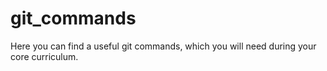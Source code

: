 # git_commands
Here you can find a useful git commands, which you will need during your core curriculum.
